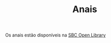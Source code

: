 ﻿---
layout: page-fullwidth
title: "Anais"
subheadline: ""
permalink: "/anais/"
header:
   image_fullwidth: banner_eres2021.png
---
<p> Os anais estão disponíveis na <a href="https://sol.sbc.org.br/index.php/eres" target="_blank">SBC Open Library</a> </p>

